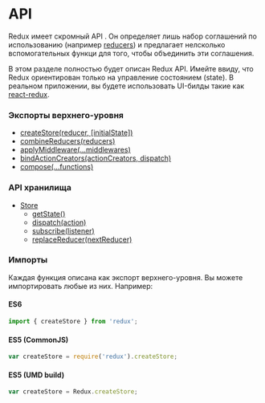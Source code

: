 # API

Redux имеет скромный API . Он определяет лишь набор соглашений по использованию (например [reducers](../Glossary.md#reducer)) и предлагает нелсколько вспомогательных функци для того, чтобы объединить эти соглашения.

В этом разделе полностью будет описан Redux API. Имейте ввиду, что Redux ориентирован только на управление состоянием (state). В реальном приложении, вы будете использовать UI-билды такие как [react-redux](https://github.com/gaearon/react-redux).

### Экспорты верхнего-уровня

* [createStore(reducer, [initialState])](createStore.md)
* [combineReducers(reducers)](combineReducers.md)
* [applyMiddleware(...middlewares)](applyMiddleware.md)
* [bindActionCreators(actionCreators, dispatch)](bindActionCreators.md)
* [compose(...functions)](compose.md)

### API хранилища

* [Store](Store.md)
  * [getState()](Store.md#getState)
  * [dispatch(action)](Store.md#dispatch)
  * [subscribe(listener)](Store.md#subscribe)
  * [replaceReducer(nextReducer)](Store.md#replaceReducer)

### Импорты

Каждая функция описана как экспорт верхнего-уровня.
Вы можете импортировать любые из них. Например:

#### ES6

```js
import { createStore } from 'redux';
```

#### ES5 (CommonJS)

```js
var createStore = require('redux').createStore;
```

#### ES5 (UMD build)

```js
var createStore = Redux.createStore;
```

